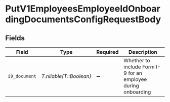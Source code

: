 # PutV1EmployeesEmployeeIdOnboardingDocumentsConfigRequestBody


## Fields

| Field                                                         | Type                                                          | Required                                                      | Description                                                   |
| ------------------------------------------------------------- | ------------------------------------------------------------- | ------------------------------------------------------------- | ------------------------------------------------------------- |
| `i9_document`                                                 | *T.nilable(T::Boolean)*                                       | :heavy_minus_sign:                                            | Whether to include Form I-9 for an employee during onboarding |